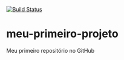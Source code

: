 [![Build Status](https://travis-ci.org/DiogoLages/meu-primeiro-projeto.svg?branch=master)](https://travis-ci.org/DiogoLages/meu-primeiro-projeto)
# meu-primeiro-projeto
Meu primeiro repositório no GitHub
